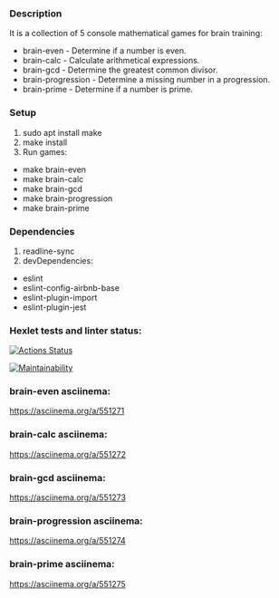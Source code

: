 ### Description
It is a collection of 5 console mathematical games for brain training:
- brain-even - Determine if a number is even.
- brain-calc - Calculate arithmetical expressions.
- brain-gcd - Determine the greatest common divisor.
- brain-progression - Determine a missing number in a progression.
- brain-prime - Determine if a number is prime.

### Setup
1. sudo apt install make
2. make install
3. Run games:
- make brain-even
- make brain-calc
- make brain-gcd
- make brain-progression
- make brain-prime

### Dependencies
1. readline-sync
2. devDependencies:
- eslint
- eslint-config-airbnb-base
- eslint-plugin-import
- eslint-plugin-jest

### Hexlet tests and linter status:
[![Actions Status](https://github.com/dmitrymon/frontend-project-44/workflows/hexlet-check/badge.svg)](https://github.com/dmitrymon/frontend-project-44/actions)

[![Maintainability](https://api.codeclimate.com/v1/badges/5a814c2f4c2e8857a77d/maintainability)](https://codeclimate.com/github/dmitrymon/frontend-project-44/maintainability)

### brain-even asciinema:
https://asciinema.org/a/551271

### brain-calc asciinema:
https://asciinema.org/a/551272

### brain-gcd asciinema:
https://asciinema.org/a/551273

### brain-progression asciinema:
https://asciinema.org/a/551274

### brain-prime asciinema:
https://asciinema.org/a/551275
